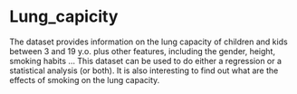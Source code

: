 # Lung_capicity
The dataset provides information on the lung capacity of children and kids between 3 and 19 y.o. plus other features, including the gender, height, smoking habits … This dataset can be used to do either a regression or a statistical analysis (or both). It is also interesting to find out what are the effects of smoking on the lung capacity.
